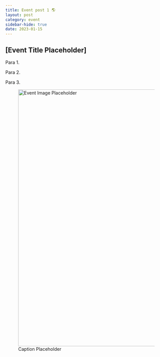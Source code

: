```yaml
---
title: Event post 1 🌎
layout: post
category: event
sidebar-hide: true
date: 2023-01-15
---
```


## [Event Title Placeholder]

Para 1.

Para 2.

Para 3.

<figure>
	<img src="{{ 'assets/images/image-placeholder.jpg' | relative_url }}" alt="Event Image Placeholder"  width="800" />
	<figcaption>Caption Placeholder</figcaption>
</figure>
